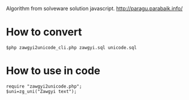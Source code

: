 Algorithm from solveware solution javascript.
http://paragu.parabaik.info/

How to convert
===============
    $php zawgyi2unicode_cli.php zawgyi.sql unicode.sql

How to use in code
===================

    require "zawgyi2unicode.php";
    $uni=zg_uni("Zawgyi text");
